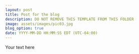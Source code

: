 ```yaml
---
layout: post
title: Post for the blog
description: DO NOT REMOVE THIS TEMPLATE FROM THIS FOLDER
image: assets/images/pic03.jpg
blog_option: true
date: YYYY-MM-DD HH:MM:SS EDT (UTC-04:00)
---
```


Your text here
